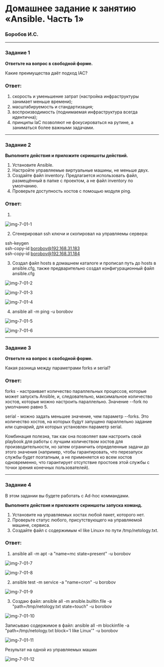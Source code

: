 # Домашнее задание к занятию «Ansible. Часть 1»

### Боробов И.С.

---

### Задание 1

**Ответьте на вопрос в свободной форме.**

Какие преимущества даёт подход IAC?

### Ответ:

1. скорость и уменьшение затрат (настройка инфраструктуры занимает меньше времени);
2. масштабируемость и стандартизация;
3. воспроизводимость (поднимаемая инфраструктура всегда идентична);
4. принципы IaC позволяют не фокусироваться на рутине, а заниматься более важными задачами.

---

### Задание 2 

**Выполните действия и приложите скриншоты действий.**

1. Установите Ansible.
2. Настройте управляемые виртуальные машины, не меньше двух.
3. Создайте файл inventory. Предлагается использовать файл, размещённый в папке с проектом, а не файл inventory по умолчанию.
4. Проверьте доступность хостов с помощью модуля ping.

### Ответ:
1.  
![img-7-01-1](https://github.com/Borobov/03-Virtualization-automation-and-CICD/blob/3e4322cea83cf793e805c02e12b9e5d6c0228031/img-7-01/img-7-01-1.png)

2. Сгенерировал ssh ключи и скопировал на управляемы сервера:

ssh-keygen  
ssh-copy-id borobov@192.168.31.183  
ssh-copy-id borobov@192.168.31.184  

3. Создал файл hosts в домашнем каталоге и прописал путь до hosts в ansible.cfg, также предварительно создал конфигурационный файл ansible.cfg

![img-7-01-2](https://github.com/Borobov/03-Virtualization-automation-and-CICD/blob/3e4322cea83cf793e805c02e12b9e5d6c0228031/img-7-01/img-7-01-2.png)

![img-7-01-3](https://github.com/Borobov/03-Virtualization-automation-and-CICD/blob/3e4322cea83cf793e805c02e12b9e5d6c0228031/img-7-01/img-7-01-3.png)

![img-7-01-4](https://github.com/Borobov/03-Virtualization-automation-and-CICD/blob/3e4322cea83cf793e805c02e12b9e5d6c0228031/img-7-01/img-7-01-4.png)

4. ansible all -m ping -u borobov

![img-7-01-5](https://github.com/Borobov/03-Virtualization-automation-and-CICD/blob/3e4322cea83cf793e805c02e12b9e5d6c0228031/img-7-01/img-7-01-5.png)

![img-7-01-6](https://github.com/Borobov/03-Virtualization-automation-and-CICD/blob/3e4322cea83cf793e805c02e12b9e5d6c0228031/img-7-01/img-7-01-6.png)

---

### Задание 3 

**Ответьте на вопрос в свободной форме.**

Какая разница между параметрами forks и serial? 

### Ответ:

forks - настраивает количество параллельных процессов, которые может запускть Ansible, и, следовательно, максимальное количество хостов, которые можно настроить параллельно. Значение --fork по умолчанию равно 5.  

serial - можно задать меньшее значение, чем параметр --forks. Это количество хостов, на которых будут запущено параллельно задание или сценарий, для которых установлен параметр serial.  

Комбинация полезна, так как она позволяет вам настроить свой playbook для работы с лучшим количеством хостов для производительности, но затем ограничить определенные задачи до этого значения (например, чтобы гарантировать, что перезапуск службы будет поэтапным, а не применяется ко всем хостов одновременно, что гарантирует отсутствие простоев этой службы с точки зрения конечных пользователей).  

---

### Задание 4 

В этом задании вы будете работать с Ad-hoc коммандами.

**Выполните действия и приложите скриншоты запуска команд.**

1. Установите на управляемых хостах любой пакет, которого нет.
2. Проверьте статус любого, присутствующего на управляемой машине, сервиса. 
3. Создайте файл с содержимым «I like Linux» по пути /tmp/netology.txt.
 
### Ответ:

1. ansible all -m apt -a "name=mc state=present" -u borobov

![img-7-01-7](https://github.com/Borobov/03-Virtualization-automation-and-CICD/blob/3e4322cea83cf793e805c02e12b9e5d6c0228031/img-7-01/img-7-01-7.png)

![img-7-01-8](https://github.com/Borobov/03-Virtualization-automation-and-CICD/blob/3e4322cea83cf793e805c02e12b9e5d6c0228031/img-7-01/img-7-01-8.png)

2. ansible test -m service -a "name=cron" -u borobov

![img-7-01-9](https://github.com/Borobov/03-Virtualization-automation-and-CICD/blob/3e4322cea83cf793e805c02e12b9e5d6c0228031/img-7-01/img-7-01-9.png)

3. Создаю файл: ansible all -m ansible.builtin.file -a "path=/tmp/netology.txt state=touch" -u borobov

![img-7-01-10](https://github.com/Borobov/03-Virtualization-automation-and-CICD/blob/3e4322cea83cf793e805c02e12b9e5d6c0228031/img-7-01/img-7-01-10.png)

Записываю содержимое в файл: ansible all -m blockinfile -a "path=/tmp/netology.txt block='I like Linux'" -u borobov  

![img-7-01-11](https://github.com/Borobov/03-Virtualization-automation-and-CICD/blob/3e4322cea83cf793e805c02e12b9e5d6c0228031/img-7-01/img-7-01-11.png)

Результат на одной из управляемых машин  

![img-7-01-12](https://github.com/Borobov/03-Virtualization-automation-and-CICD/blob/3e4322cea83cf793e805c02e12b9e5d6c0228031/img-7-01/img-7-01-12.png)

